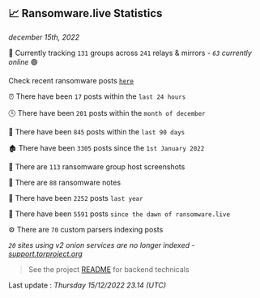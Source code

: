 
## 📈 Ransomware.live Statistics
_december 15th, 2022_

🔎 Currently tracking `131` groups across `241` relays & mirrors - _`63` currently online_ 🟢

Check recent ransomware posts [`here`](recentposts.md)


⏰ There have been `17` posts within the `last 24 hours`

🕓 There have been `201` posts within the `month of december`

📅 There have been `845` posts within the `last 90 days`

🏚 There have been `3305` posts since the `1st January 2022`

📸 There are `113` ransomware group host screenshots

📝 There are `88` ransomware notes

🚀 There have been `2252` posts `last year`

🐣 There have been `5591` posts `since the dawn of ransomware.live`

⚙️ There are `70` custom parsers indexing posts

_`20` sites using v2 onion services are no longer indexed - [support.torproject.org](https://support.torproject.org/onionservices/v2-deprecation/)_

> See the project [README](https://github.com/jmousqueton/ransomwatch#readme) for backend technicals



Last update : _Thursday 15/12/2022 23.14 (UTC)_

